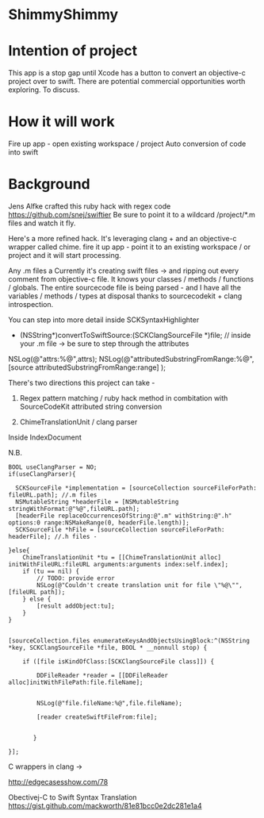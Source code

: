ShimmyShimmy
===================================


Intention of project
===================================
This app is a stop gap until Xcode has a button to convert an objective-c project over to swift. 
There are potential commercial opportunities worth exploring. To discuss.


How it will work 
===================================
Fire up app - open existing workspace / project
Auto conversion of code into swift


Background
===================================
Jens Alfke  crafted this ruby hack  with regex code 
https://github.com/snej/swiftier
Be sure to point it to a wildcard  /project/*.m files and watch it fly.



Here's a more refined hack.  It's leveraging clang + and an objective-c wrapper called chime.
fire it up app - point it to an existing workspace / or project and it will start processing.

Any .m files a
 Currently it's creating swift files -> and ripping out every comment from objective-c file.
 It knows your classes / methods / functions / globals. 
The entire sourcecode file is being parsed - and I have all the variables / methods / types at disposal thanks to sourcecodekit + clang introspection.


You can step into more detail inside SCKSyntaxHighlighter

- (NSString*)convertToSwiftSource:(SCKClangSourceFile *)file;
// inside your .m file -> be sure to step through the attributes 

NSLog(@"attrs:%@",attrs);
NSLog(@"attributedSubstringFromRange:%@",[source attributedSubstringFromRange:range] );



There's two directions this project can take - 

1) Regex pattern matching  / ruby hack method in combitation with SourceCodeKit attributed string conversion 

2) ChimeTranslationUnit / clang parser


Inside IndexDocument

N.B. 

 
    BOOL useClangParser = NO;
    if(useClangParser){
        
      SCKSourceFile *implementation = [sourceCollection sourceFileForPath: fileURL.path]; //.m files
      NSMutableString *headerFile = [NSMutableString stringWithFormat:@"%@",fileURL.path];
      [headerFile replaceOccurrencesOfString:@".m" withString:@".h" options:0 range:NSMakeRange(0, headerFile.length)];
      SCKSourceFile *hFile = [sourceCollection sourceFileForPath: headerFile]; //.h files - 
        
    }else{
        ChimeTranslationUnit *tu = [[ChimeTranslationUnit alloc] initWithFileURL:fileURL arguments:arguments index:self.index];
        if (tu == nil) {
            // TODO: provide error
            NSLog(@"Couldn't create translation unit for file \"%@\"", [fileURL path]);
        } else {
            [result addObject:tu];
        }
    }


    [sourceCollection.files enumerateKeysAndObjectsUsingBlock:^(NSString *key, SCKClangSourceFile *file, BOOL * __nonnull stop) {

        if ([file isKindOfClass:[SCKClangSourceFile class]]) {

            DDFileReader *reader = [[DDFileReader alloc]initWithFilePath:file.fileName];


            NSLog(@"file.fileName:%@",file.fileName);

            [reader createSwiftFileFrom:file];


           }

    }];

C wrappers in clang ->

http://edgecasesshow.com/78



Obectivej-C to Swift Syntax Translation
https://gist.github.com/mackworth/81e81bcc0e2dc281e1a4
